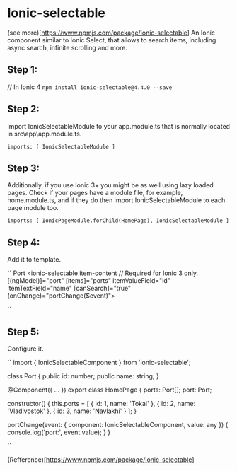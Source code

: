 # Ionic-selectable

(see more)[https://www.npmjs.com/package/ionic-selectable]
An Ionic component similar to Ionic Select, that allows to search items, including async search, infinite scrolling and more.

## Step 1:

// In Ionic 4
` npm install ionic-selectable@4.4.0 --save `

## Step 2:
import IonicSelectableModule to your app.module.ts that is normally located in src\app\app.module.ts.

`` imports: [
    IonicSelectableModule
  ]
  ``
  
  ## Step 3:
  
  Additionally, if you use Ionic 3+ you might be as well using lazy loaded pages. Check if your pages have a module file, for example, home.module.ts, and if they do then import IonicSelectableModule to each page module too.
  
  ``
  imports: [
    IonicPageModule.forChild(HomePage),
    IonicSelectableModule
  ]
  ``
  
  ## Step 4:
  
  Add it to template.
  
  ``
  <ion-item>
  <ion-label>Port</ion-label>
  <ionic-selectable
    item-content // Required for Ionic 3 only.
    [(ngModel)]="port"
    [items]="ports"
    itemValueField="id"
    itemTextField="name"
    [canSearch]="true"
    (onChange)="portChange($event)">
  </ionic-selectable>
</ion-item>

``

## Step 5:
Configure it.

``
import { IonicSelectableComponent } from 'ionic-selectable';

class Port {
  public id: number;
  public name: string;
}

@Component({ ... })
export class HomePage {
  ports: Port[];
  port: Port;

  constructor() {
    this.ports = [
      { id: 1, name: 'Tokai' },
      { id: 2, name: 'Vladivostok' },
      { id: 3, name: 'Navlakhi' }
    ];
  }

  portChange(event: {
    component: IonicSelectableComponent,
    value: any 
  }) {
    console.log('port:', event.value);
  }
}

``

(Refference)[https://www.npmjs.com/package/ionic-selectable]
